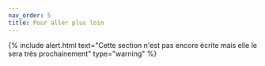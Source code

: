 ```yaml
---
nav_order: 5
title: Pour aller plus loin
---
```

{% include  alert.html text="Cette section n'est pas encore écrite mais elle le sera très prochainement" type="warning" %}
